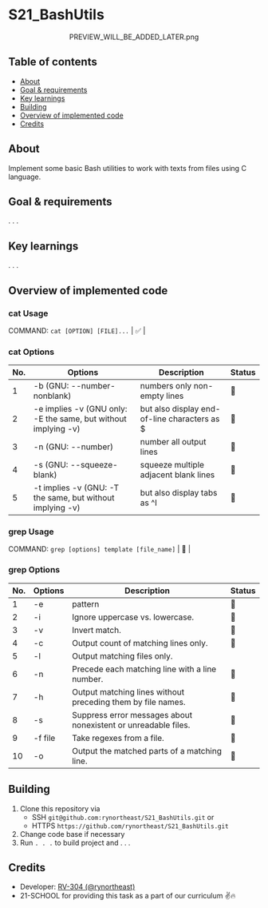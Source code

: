 
# S21_BashUtils

<div align="center">PREVIEW_WILL_BE_ADDED_LATER.png</div>

## Table of contents
* [About](#about)
* [Goal & requirements](#goal--requirements)
* [Key learnings](#key-learnings)
* [Building](#building)
* [Overview of implemented code](#overview-of-implemented-code)
* [Credits](#credits)

## About 

Implement some basic Bash utilities to work with texts from files using C language.

## Goal & requirements 

. . .

## Key learnings

. . .

## Overview of implemented code

### cat Usage

COMMAND: `cat [OPTION] [FILE]...` | ✅ |

### cat Options

| No. | Options | Description | Status |
| ------ | ------ | ------ | ------ |
| 1 | -b (GNU: --number-nonblank) | numbers only non-empty lines | 🔲 |
| 2 | -e implies -v (GNU only: -E the same, but without implying -v) | but also display end-of-line characters as $  | 🔲 |
| 3 | -n (GNU: --number) | number all output lines | 🔲 |
| 4 | -s (GNU: --squeeze-blank) | squeeze multiple adjacent blank lines | 🔲 |
| 5 | -t implies -v (GNU: -T the same, but without implying -v) | but also display tabs as ^I  | 🔲 |

### grep Usage

COMMAND: `grep [options] template [file_name]` | 🔲 |

### grep Options

| No. | Options | Description | Status |
| ------ | ------ | ------ | ------ |
| 1 | -e | pattern | 🔲 |
| 2 | -i | Ignore uppercase vs. lowercase.  | 🔲 |
| 3 | -v | Invert match. | 🔲 |
| 4 | -c | Output count of matching lines only. | 🔲 |
| 5 | -l | Output matching files only.  |
| 6 | -n | Precede each matching line with a line number. | 🔲 |
| 7 | -h | Output matching lines without preceding them by file names. | 🔲 |
| 8 | -s | Suppress error messages about nonexistent or unreadable files. | 🔲 |
| 9 | -f file | Take regexes from a file. | 🔲 |
| 10 | -o | Output the matched parts of a matching line. | 🔲 |

## Building

1. Clone this repository via
    - SSH `git@github.com:rynortheast/S21_BashUtils.git` or
    - HTTPS `https://github.com/rynortheast/S21_BashUtils.git`
2. Change code base if necessary
3. Run `. . .` to build project and . . .

## Credits

- Developer: [RV-304 (@rynortheast)](https://github.com/rynortheast)
- 21-SCHOOL for providing this task as a part of our curriculum ✌️🔥
